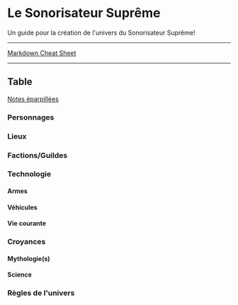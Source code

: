 # Le Sonorisateur Suprême
Un guide pour la création de l'univers du Sonorisateur Suprême!

---

[Markdown Cheat Sheet](/markdown_cheat_sheet.md)

---

## Table

[Notes éparpillées]()

### Personnages

### Lieux

### Factions/Guildes
  
### Technologie
#### Armes
#### Véhicules
#### Vie courante
  
### Croyances
#### Mythologie(s)
#### Science
#### 

### Règles de l'univers
